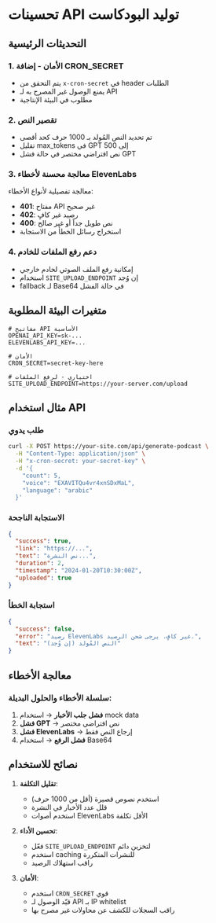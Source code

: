 # تحسينات API توليد البودكاست

## التحديثات الرئيسية

### 1. الأمان - إضافة CRON_SECRET
- يتم التحقق من `x-cron-secret` في header الطلبات
- يمنع الوصول غير المصرح به لـ API
- مطلوب في البيئة الإنتاجية

### 2. تقصير النص
- تم تحديد النص المُولد بـ 1000 حرف كحد أقصى
- تقليل max_tokens في GPT إلى 500
- نص افتراضي مختصر في حالة فشل GPT

### 3. معالجة محسنة لأخطاء ElevenLabs
معالجة تفصيلية لأنواع الأخطاء:
- **401**: مفتاح API غير صحيح
- **402**: رصيد غير كافٍ
- **400**: نص طويل جداً أو غير صالح
- استخراج رسائل الخطأ من الاستجابة

### 4. دعم رفع الملفات للخادم
- إمكانية رفع الملف الصوتي لخادم خارجي
- استخدام `SITE_UPLOAD_ENDPOINT` إن وُجد
- fallback لـ Base64 في حالة الفشل

## متغيرات البيئة المطلوبة

```env
# مفاتيح API الأساسية
OPENAI_API_KEY=sk-...
ELEVENLABS_API_KEY=...

# الأمان
CRON_SECRET=secret-key-here

# اختياري - لرفع الملفات
SITE_UPLOAD_ENDPOINT=https://your-server.com/upload
```

## مثال استخدام API

### طلب يدوي
```bash
curl -X POST https://your-site.com/api/generate-podcast \
  -H "Content-Type: application/json" \
  -H "x-cron-secret: your-secret-key" \
  -d '{
    "count": 5,
    "voice": "EXAVITQu4vr4xnSDxMaL",
    "language": "arabic"
  }'
```

### الاستجابة الناجحة
```json
{
  "success": true,
  "link": "https://...",
  "text": "نص النشرة...",
  "duration": 2,
  "timestamp": "2024-01-20T10:30:00Z",
  "uploaded": true
}
```

### استجابة الخطأ
```json
{
  "success": false,
  "error": "رصيد ElevenLabs غير كافٍ. يرجى شحن الرصيد.",
  "text": "النص المُولد (إن وُجد)"
}
```

## معالجة الأخطاء

### سلسلة الأخطاء والحلول البديلة:
1. **فشل جلب الأخبار** → استخدام mock data
2. **فشل GPT** → نص افتراضي مختصر
3. **فشل ElevenLabs** → إرجاع النص فقط
4. **فشل الرفع** → استخدام Base64

## نصائح للاستخدام

1. **تقليل التكلفة**:
   - استخدم نصوص قصيرة (أقل من 1000 حرف)
   - قلل عدد الأخبار في النشرة
   - استخدم أصوات ElevenLabs الأقل تكلفة

2. **تحسين الأداء**:
   - فعّل `SITE_UPLOAD_ENDPOINT` لتخزين دائم
   - استخدم caching للنشرات المتكررة
   - راقب استهلاك الرصيد

3. **الأمان**:
   - استخدم `CRON_SECRET` قوي
   - قيّد الوصول لـ API بـ IP whitelist
   - راقب السجلات للكشف عن محاولات غير مصرح بها 